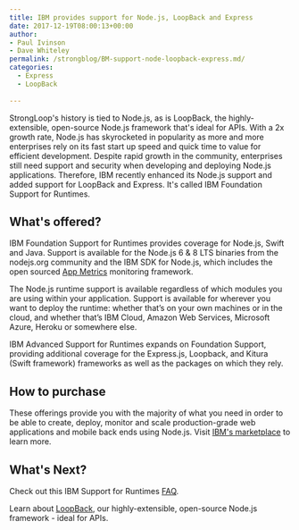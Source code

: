 ```yaml
---
title: IBM provides support for Node.js, LoopBack and Express
date: 2017-12-19T08:00:13+00:00
author: 
- Paul Ivinson
- Dave Whiteley
permalink: /strongblog/BM-support-node-loopback-express.md/
categories:
  - Express
  - LoopBack
 
---
```


StrongLoop's history is tied to Node.js, as is LoopBack, the highly-extensible, open-source Node.js framework that's ideal for APIs. With a 2x growth rate, Node.js has skyrocketed in popularity as more and more enterprises rely on its fast start up speed and quick time to value for efficient development. Despite rapid growth in the community, enterprises still need support and security when developing and deploying Node.js applications. Therefore, IBM recently enhanced its Node.js support and added support for LoopBack and Express. It's called IBM Foundation Support for Runtimes.

## What's offered?

IBM Foundation Support for Runtimes provides coverage for Node.js, Swift and Java. Support is available for the Node.js 6 & 8 LTS binaries from the nodejs.org community and the IBM SDK for Node.js, which includes the open sourced [App Metrics](https://developer.ibm.com/node/monitoring-post-mortem/application-metrics-node-js/) monitoring framework.

The Node.js runtime support is available regardless of which modules you are using within your application. Support is available for wherever you want to deploy the runtime: whether that’s on your own machines or in the cloud, and whether that’s IBM Cloud, Amazon Web Services, Microsoft Azure, Heroku or somewhere else.

IBM Advanced Support for Runtimes expands on Foundation Support, providing additional coverage for the Express.js, Loopback, and Kitura (Swift framework) frameworks as well as the packages on which they rely.

## How to purchase

These offerings provide you with the majority of what you need in order to be able to create, deploy, monitor and scale production-grade web applications and mobile back ends using Node.js. Visit [IBM's marketplace](https://www.ibm.com/us-en/marketplace/support-for-runtimes) to learn more.

## What's Next?

Check out this IBM Support for Runtimes [FAQ](https://www.ibm.com/us-en/marketplace/support-for-runtimes/faq).

Learn about [LoopBack](http://loopback.io/doc/en/lb4), our highly-extensible, open-source Node.js framework - ideal for APIs. 
